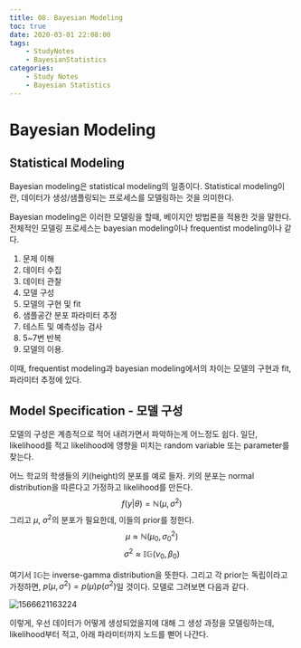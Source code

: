 ```yaml
---
title: 08. Bayesian Modeling
toc: true
date: 2020-03-01 22:08:00
tags:
	- StudyNotes
	- BayesianStatistics
categories:
	- Study Notes
	- Bayesian Statistics
---
```




# Bayesian Modeling



## Statistical Modeling

Bayesian modeling은 statistical modeling의 일종이다. Statistical modeling이란, 데이터가 생성/샘플링되는 프로세스를 모델링하는 것을 의미한다.

Bayesian modeling은 이러한 모델링을 할때, 베이지안 방법론을 적용한 것을 말한다. 전체적인 모델링 프로세스는 bayesian modeling이나 frequentist modeling이나 같다.

1. 문제 이해
2. 데이터 수집
3. 데이터 관찰
4. 모델 구성
5. 모델의 구현 및 fit
6. 샘플공간 분포 파라미터 추정
7. 테스트 및 예측성능 검사
8. 5~7번 반복
9. 모델의 이용.

이때, frequentist modeling과 bayesian modeling에서의 차이는 모델의 구현과 fit, 파라미터 추정에 있다.



## Model Specification - 모델 구성

모델의 구성은 계층적으로 적어 내려가면서 파악하는게 어느정도 쉽다. 일단, likelihood를 적고 likelihood에 영향을 미치는 random variable 또는 parameter를 찾는다.

어느 학교의 학생들의 키(height)의 분포를 예로 들자. 키의 분포는 normal distribution을 따른다고 가정하고 likelihood를 만든다.
$$
f(y|\theta) = \mathbb{N}(\mu, \sigma^2)
$$
그리고 $\mu$, $\sigma^2$의 분포가 필요한데, 이들의 prior를 정한다.
$$
\mu \approx \mathbb{N}(\mu_0, \sigma_0^2)
$$
$$
\sigma^2 \approx \mathbb{IG}(\nu_0, \beta_0)
$$



여기서 $\mathbb{IG}$는 inverse-gamma distribution을 뜻한다. 그리고 각 prior는 독립이라고 가정하면, $p(\mu,\sigma^2) = p(\mu)p(\sigma^2)$일 것이다. 모델로 그려보면 다음과 같다.

![1566621163224](../../../../../../Notes/note-images/08_Bayesian_Modeling/1566621163224.png)

이렇게, 우선 데이터가 어떻게 생성되었을지에 대해 그 생성 과정을 모델링하는데, likelihood부터 적고, 아래 파라미터까지 노드를 뻗어 나간다.